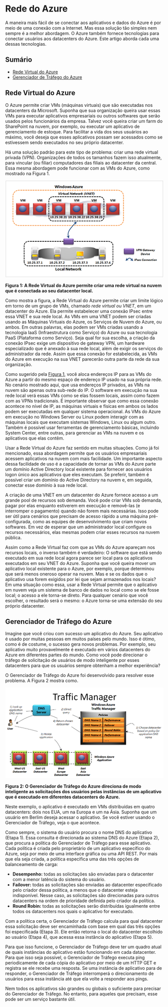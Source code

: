 # Rede do Azure

A maneira mais fácil de se conectar aos aplicativos e dados do Azure é por meio de uma conexão com a Internet. Mas essa solução tão simples nem sempre é a melhor abordagem. O Azure também fornece tecnologias para conectar usuários aos datacenters do Azure. Este artigo aborda cada uma dessas tecnologias.

## Sumário

-   [Rede Virtual do Azure][Rede Virtual do Azure]
-   [Gerenciador de Tráfego do Azure][Gerenciador de Tráfego do Azure]

<a name="Vnet"></a>

## Rede Virtual do Azure

O Azure permite criar VMs (máquinas virtuais) que são executadas nos datacenters da Microsoft. Suponha que sua organização queira usar essas VMs para executar aplicativos empresariais ou outros softwares que serão usados pelos funcionários da empresa. Talvez você queira criar um farm do SharePoint na nuvem, por exemplo, ou executar um aplicativo de gerenciamento de estoque. Para facilitar a vida dos seus usuários ao máximo, você deseja que esses aplicativos possam ser acessados como se estivessem sendo executados no seu próprio datacenter.

Há uma solução padrão para este tipo de problema: criar uma rede virtual privada (VPN). Organizações de todos os tamanhos fazem isso atualmente, para vincular (ou filiar) computadores das filiais ao datacenter da central. Essa mesma abordagem pode funcionar com as VMs do Azure, como mostrado na Figura 1.

<a name="Fig1"></a>

![01\_Networking][01\_Networking]

**Figura 1: A Rede Virtual do Azure permite criar uma rede virtual na nuvem que é conectada ao seu datacenter local.**

Como mostra a figura, a Rede Virtual do Azure permite criar um limite lógico em torno de um grupo de VMs, chamado *rede virtual ou VNET*, em um datacenter do Azure. Ela permite estabelecer uma conexão IPsec entre essa VNET e sua rede local. As VMs em uma VNET podem ser criadas usando as Máquinas Virtuais do Azure, os Serviços de Nuvem do Azure, ou ambos. Em outras palavras, elas podem ser VMs criadas usando a tecnologia IaaS (Infraestrutura como Serviço) do Azure ou sua tecnologia PaaS (Plataforma como Serviço).
Seja qual for sua escolha, a criação da conexão IPsec exige um dispositivo de gateway VPN, um hardware especializado que é anexado à sua rede local, além de exigir os serviços do administrador da rede. Assim que essa conexão for estabelecida, as VMs do Azure em execução na sua VNET parecerão outra parte da rede da sua organização.

Como sugerido pela [Figura 1][Figura 1], você aloca endereços IP para as VMs do Azure a partir do mesmo espaço de endereço IP usado na sua própria rede. No cenário mostrado aqui, que usa endereços IP privados, as VMs na nuvem são apenas outra sub-rede do IP. O software em execução na sua rede local verá essas VMs como se elas fossem locais, assim como fazem com as VPNs tradicionais. É importante observar que como essa conexão acontece no nível de IP, as máquinas virtuais e físicas em ambos os lados podem ser executadas em qualquer sistema operacional. As VMs do Azure em execução no Windows Server ou Linux podem interagir com as máquinas locais que executam sistemas Windows, Linux ou algum outro. Também é possível usar ferramentas de gerenciamento básicas, incluindo System Center, entre outras, para gerenciar as VMs na nuvem e os aplicativos que elas contêm.

Usar a Rede Virtual do Azure faz sentido em muitas situações. Como já foi mencionado, essa abordagem permite que os usuários empresariais acessem aplicativos na nuvem com mais facilidade. Um importante aspecto dessa facilidade de uso é a capacidade de tornar as VMs do Azure parte um domínio Active Directory local existente para fornecer aos usuários logon único aos aplicativos que eles executam. Se preferir, também é possível criar um domínio do Active Directory na nuvem e, em seguida, conectar esse domínio à sua rede local.

A criação de uma VNET em um datacenter do Azure fornece acesso a um grande pool de recursos sob demanda. Você pode criar VMs sob demanda, pagar por elas enquanto estiverem em execução e removê-las (e interromper o pagamento) quando não forem mais necessárias. Isso pode ser útil para cenários que precisam de acesso rápido a uma máquina pré-configurada, como as equipes de desenvolvimento que criam novos softwares. Em vez de esperar que um administrador local configure os recursos necessários, elas mesmas podem criar esses recursos na nuvem pública.

Assim como a Rede Virtual faz com que as VMs do Azure apareçam nos recursos locais, o inverso também é verdadeiro: O software que está sendo executado em sua rede local agora parece ser local para os aplicativos executados em seu VNET do Azure. Suponha que você queira mover um aplicativo local existente para o Azure, por exemplo, porque determinou que será menos oneroso operar na nuvem. Mas e se os dados que o aplicativo usa forem exigidos por lei que sejam armazenados nos locais? Em uma situação como essa, usar a Rede Virtual permite que o aplicativo em nuvem veja um sistema de banco de dados no local como se ele fosse local; o acesso a ele torna-se direto. Para qualquer cenário que você escolher, o resultado será o mesmo: o Azure torna-se uma extensão do seu próprio datacenter.

<a name="TrafficMngr"></a>

## Gerenciador de Tráfego do Azure

Imagine que você criou com sucesso um aplicativo do Azure. Seu aplicativo é usado por muitas pessoas em muitos países pelo mundo. Isso é ótimo, como é de costume, o sucesso gera novos problemas. Por exemplo, seu aplicativo muito provavelmente é executado em vários datacenters do Azure em diferentes partes do mundo. Como você pode direcionar o tráfego de solicitação de usuários de modo inteligente por esses datacenters para que os usuários sempre obtenham a melhor experiência?

O Gerenciador de Tráfego do Azure foi desenvolvido para resolver esse problema. A Figura 2 mostra como.

<a name="Fig3"></a>

![03\_TrafficManager][03\_TrafficManager]

**Figura 2: O Gerenciador de Tráfego do Azure direciona de modo inteligente as solicitações dos usuários pelas instâncias de um aplicativo que é executado em diferentes datacenters do Azure.**

Neste exemplo, o aplicativo é executado em VMs distribuídas em quatro datacenters: dois nos EUA, um na Europa e um na Ásia. Suponha que um usuário em Berlim deseja acessar o aplicativo. Se você estiver usando o Gerenciador de Tráfego, veja o que acontece.

Como sempre, o sistema do usuário procura o nome DNS do aplicativo (Etapa 1). Essa consulta é direcionada ao sistema DNS do Azure (Etapa 2), que procura a política do Gerenciador de Tráfego para esse aplicativo. Cada política é criada pelo proprietário de um aplicativo específico do Azure, seja por meio de uma interface gráfica ou uma API REST. Por mais que ela seja criada, a política especifica uma das três opções de balanceamento de carga:

-   **Desempenho:** todas as solicitações são enviadas para o datacenter com a menor latência do sistema do usuário.
-   **Failover:** todas as solicitações são enviadas ao datacenter especificado pelo criador dessa política, a menos que o datacenter esteja indisponível. Nesse caso, as solicitações são direcionadas para outros datacenters na ordem de prioridade definida pelo criador da política.
-   **Round Robin:** todas as solicitações serão distribuídas igualmente entre todos os datacenters nos quais o aplicativo for executado.

Com a política certa, o Gerenciador de Tráfego calcula para qual datacenter essa solicitação deve ser encaminhada com base em qual das três opções foi especificada (Etapa 3). Ele então retorna o local do datacenter escolhido ao usuário (Etapa 4), que acessa essa instância do aplicativo (Etapa 5).

Para que isso funcione, o Gerenciador de Tráfego deve ter um quadro atual de quais instâncias do aplicativo estão funcionando em cada datacenter. Para que isso seja possível, o Gerenciador de Tráfego executa ping periodicamente de cada cópia do aplicativo por meio de um HTTP GET e registra se ele recebe uma resposta. Se uma instância de aplicativo para de responder, o Gerenciador de Tráfego interromperá o direcionamento de usuários para essa instância até que ela volte a responder aos pings.

Nem todos os aplicativos são grandes ou globais o suficiente para precisar do Gerenciador de Tráfego. No entanto, para aqueles que precisam, esse pode ser um serviço bastante útil.

  [Rede Virtual do Azure]: #Vnet
  [Gerenciador de Tráfego do Azure]: #TrafficMngr
  [01\_Networking]: ./media/azure-networking/Networking_01Networking.png
  [Figura 1]: #Fig1
  [03\_TrafficManager]: ./media/azure-networking/Networking_03TrafficManager.png
